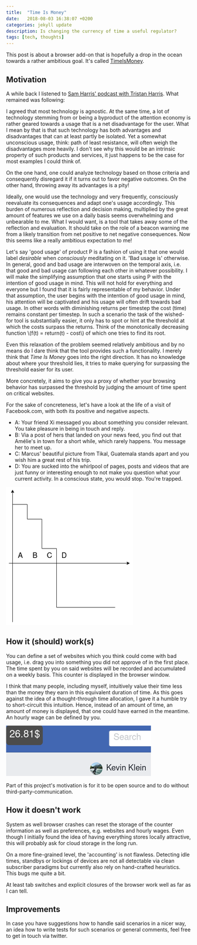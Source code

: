```yaml
---
title:  "Time Is Money"
date:   2018-08-03 16:38:07 +0200
categories: jekyll update
description: Is changing the currency of time a useful regulator?
tags: [tech, thoughts]
---
```


This post is about a browser add-on that is hopefully a drop in the ocean towards a rather ambitious goal. It's called [TimeIsMoney](https://github.com/kklein/timeismoney).

## Motivation
A while back I listened to [Sam Harris' podcast with Tristan Harris](https://samharris.org/podcasts/what-is-technology-doing-to-us/). What remained was following:

I agreed that most technology is agnostic. At the same time, a lot of technology stemming from or being a byproduct of the attention economy is rather geared towards a usage that is a net disadvantage for the user. What I mean by that is that such technology has both advantages and disadvantages that can at least partly be isolated. Yet a somewhat unconscious usage, think: path of least resistance, will often weigh the disadvantages more heavily. I don't see why this would be an intrinsic property of such products and services, it just happens to be the case for most examples I could think of.

On the one hand, one could analyze technology based on those criteria and consequently disregard it if it turns out to favor negative outcomes. On the other hand, throwing away its advantages is a pity!

Ideally, one would use the technology and very frequently, consciously reevaluate its consequences and adapt one's usage accordingly. This burden of numerous reflection and decision making, multiplied by the great amount of features we use on a daily basis seems overwhelming and unbearable to me. What I would want, is a tool that takes away some of the reflection and evaluation. It should take on the role of a beacon warning me from a likely transition from net positive to net negative consequences. Now this seems like a really ambitious expectation to me!

Let's say 'good usage' of product P is a fashion of using it  that one would label _desirable_ when _consciously_ meditating on it. 'Bad usage is' otherwise.
In general, good and bad usage are interwoven on the temporal axis, i.e. that good and bad usage can following each other in whatever possibility. I will make the simplifying assumption that one starts using P with the intention of good usage in mind. This will not hold for everything and everyone but I found that it is fairly representable of my behavior. Under that assumption, the user begins with the intention of good usage in mind, his attention will be captivated and his usage will often drift towards bad usage. In other words with diminishing returns per timestep the cost (time) remains constant per timestep. In such a scenario the task of the wished-for tool is substantially easier, it only has to spot or hint at the threshold at which the costs surpass the returns. Think of the monotonically decreasing function \\(f(t) = return(t) - cost\\) of which one tries to find its root.

Even this relaxation of the problem seemed relatively ambitious and by no means do I dare think that the tool provides such a functionality. I merely think that _Time Is Money_ goes into the right direction. It has no knowledge about where your threshold lies, it tries to make querying for surpassing the threshold easier for its user.

More concretely, it aims to give you a proxy of whether your browsing behavior has surpassed the threshold by judging the amount of time spent on critical websites.

For the sake of concreteness, let's have a look at the life of a visit of Facebook.com, with both its positive and negative aspects.
- A: Your friend Xi messaged you about something you consider relevant. You take pleasure in being in touch and reply.
- B: Via a post of hers that landed on your news feed, you find out that Amélie's in town for a short while, which rarely happens. You message her to meet up.
- C: Marcus' beautiful picture from Tikal, Guatemala stands apart and you wish him a great rest of his trip.
- D: You are sucked into the whirlpool of pages, posts and videos that are just funny or interesting enough to not make you question what your current activity. In a conscious state, you would stop. You're trapped.

![image-title-here](/imgs/function.png)

## How it (should) work(s)
You can define a set of websites which you think could come with bad usage, i.e. drag you into something you did not approve of in the first place. The time spent by you on said websites will be recorded and accumulated on a weekly basis. This counter is displayed in the browser window.

I think that many people, including myself, intuitively value their time less than the money they earn in this equivalent duration of time. As this goes against the idea of a thought-through time allocation, I gave it a humble try to short-circuit this intuition. Hence, instead of an amount of time, an amount of money is displayed, that one could have earned in the meantime. An hourly wage can be defined by you.

![image-title-here](/imgs/counter.png)

Part of this project's motivation is for it to be open source and to do without third-party-communication.

## How it doesn't work
System as well browser crashes can reset the storage of the counter information as well as preferences, e.g. websites and hourly wages. Even though I initially found the idea of having everything stores locally attractive, this will probably ask for cloud storage in the long run.

On a more fine-grained level, the 'accounting' is not flawless. Detecting idle times, standbys or lockings of devices are not all detectable via clean subscriber paradigms but currently also rely on hand-crafted heuristics. This bugs me quite a bit.

At least tab switches and explicit closures of the browser work well as far as I can tell.

## Improvements
In case you have suggestions how to handle said scenarios in a nicer way, an idea how to write tests for such scenarios or general comments, feel free to get in touch via twitter.
